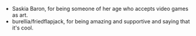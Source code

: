 * Saskia Baron, for being someone of her age who accepts video games as art.
* burellia/friedflapjack, for being amazing and supportive and saying that it's cool.
